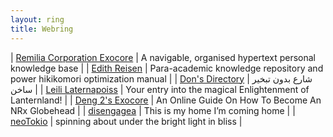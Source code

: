 ```yaml
---
layout: ring
title: Webring
---
```


| [Remilia Corporation Exocore](https://exocore.netlify.app/) | A navigable, organised hypertext personal knowledge base |
| [Edith Reisen](http://reisen.netlify.app/)          | Para-academic knowledge repository and power hikikomori optimization manual |
| [Don's Directory](http://dons.directory/)           | شارع بدون تبخير ساخن                                                        |
| [Leili Laternapoiss](https://leili.netlify.app/)    | Your entry into the magical Enlightenment of Lanternland!                   |
| [Deng 2's Exocore](https://dengpilled.netlify.app/) | An Online Guide On How To Become An NRx Globehead                           |
| [disengagea](https://disengagea.toikos.net/)        | This is my home I’m coming home                                             |
| [neoTokio](https://neotokio.net/)                   | spinning about under the bright light in bliss                              |